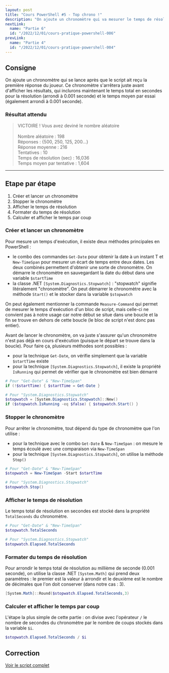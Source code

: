 ```yaml
---
layout: post
title: "Cours PowerShell #5 - Top chrono !"
description: "On ajoute un chronomètre qui va mesurer le temps de résolution total ainsi que le temps moyen par tentative"
nextLink:
  name: "Partie 6"
  id: "/2022/12/01/cours-pratique-powershell-006"
prevLink:
  name: "Partie 4"
  id: "/2022/12/01/cours-pratique-powershell-004"
---
```


## Consigne

On ajoute un chronomètre qui se lance après que le script ait reçu la première réponse du joueur. Ce chronomètre s'arrêtera juste avant d'afficher les résultats, qui inclurons maintenant le temps total en secondes pour la résolution (arrondi à 0.001 seconde) et le temps moyen par essai (également arrondi à 0.001 seconde).

### Résultat attendu

> VICTOIRE ! Vous avez deviné le nombre aléatoire\
> \
> Nombre aléatoire          : 198\
> Réponses                  : {500, 250, 125, 200...}\
> Réponse moyenne           : 216\
> Tentatives                : 10\
> Temps de résolution (sec) : 16,036\
> Temps moyen par tentative : 1,604

---

## Etape par étape

1. Créer et lancer un chronomètre
2. Stopper le chronomètre
3. Afficher le temps de résolution
4. Formater du temps de résolution
5. Calculer et afficher le temps par coup

### Créer et lancer un chronomètre

Pour mesure un temps d'exécution, il existe deux méthodes principales en PowerShell :

- le combo des commandes `Get-Date` pour obtenir la date à un instant T et `New-TimeSpan` pour mesurer un écart de temps entre deux dates. Les deux combinés permettent d'obtenir une sorte de chronomètre. On démarre le chronomètre en sauvegardant la date du début dans une variable `$startTime`
- la classe .NET `[System.Diagnostics.Stopwatch]` : "stopwatch" signifie litéralement "chronomètre". On peut démarrer le chronomètre avec la méthode `Start()` et le stocker dans la variable `$stopwatch`

On peut également mentionner la commande `Measure-Command` qui permet de mesurer le temps d'exécution d'un bloc de script, mais celle-ci ne convient pas à notre usage car notre début se situe dans une boucle et la fin se trouve en dehors de cette boucle (le bloc de script n'est donc pas entier).

Avant de lancer le chronomètre, on va juste s'assurer qu'un chronomètre n'est pas déjà en cours d'exécution (puisque le départ se trouve dans la boucle). Pour faire ça, plusieurs méthodes sont possibles :

- pour la technique `Get-Date`, on vérifie simplement que la variable `$startTime` existe
- pour la technique `[System.Diagnostics.Stopwatch]`, il existe la propriété `IsRunning` qui permet de vérifier que le chronomètre est bien démarré

```powershell
# Pour "Get-Date" & "New-TimeSpan"
if (!$startTime) { $startTime = Get-Date }

# Pour "System.Diagnostics.Stopwatch"
$stopwatch = [System.Diagnostics.Stopwatch]::New()
if ($stopwatch.IsRunning -eq $false) { $stopwatch.Start() }
```

### Stopper le chronomètre

Pour arrêter le chronomètre, tout dépend du type de chronomètre que l'on utilise :

- pour la technique avec le combo `Get-Date` & `New-TimeSpan` : on mesure le temps écoulé avec une comparaison via `New-TimeSpan`
- pour la technique `[System.Diagnostics.Stopwatch]`, on utilise la méthode `Stop()`

```powershell
# Pour "Get-Date" & "New-TimeSpan"
$stopwatch = New-TimeSpan -Start $startTime

# Pour "System.Diagnostics.Stopwatch"
$stopwatch.Stop()
```

### Afficher le temps de résolution

Le temps total de résolution en secondes est stocké dans la propriété `TotalSeconds` du chronomètre.

```powershell
# Pour "Get-Date" & "New-TimeSpan"
$stopwatch.TotalSeconds

# Pour "System.Diagnostics.Stopwatch"
$stopwatch.Elapsed.TotalSeconds
```

### Formater du temps de résolution

Pour arrondir le temps total de résolution au millième de seconde (0.001 seconde), on utilise la classe .NET `[System.Math]` qui prend deux paramètres : le premier est la valeur à arrondir et le deuxième est le nombre de décimales que l'on doit conserver (dans notre cas : 3).

```powershell
[System.Math]::Round($stopwatch.Elapsed.TotalSeconds,3)
```

### Calculer et afficher le temps par coup

L'étape la plus simple de cette partie : on divise avec l'opérateur `/` le nombre de secondes du chronomètre par le nombre de coups stockés dans la variable `$i`.

```powershell
$stopwatch.Elapsed.TotalSeconds / $i
```

## Correction

<a class="solution" href="https://github.com/leobouard/leobouard.github.io/blob/main/assets/scripts/cours-pratique-powershell-005.ps1" target="_blank">Voir le script complet</a>